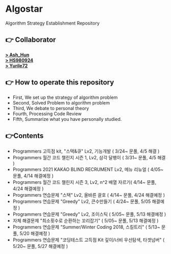 # Algostar
Algorithm Strategy Establishment Repository

## 👉 Collaborator
[**> Ash_Hun**](https://github.com/ash-hun)  
[**> HS980924**](https://github.com/HS980924)  
[**> Yurile72**](https://github.com/Yurile72)

## 👉 How to operate this repository
- First, We set up the strategy of algorithm problem  
- Second, Solved Problem to algorithm problem  
- Third, We debate to personal theory
- Fourth, Processing Code Review  
- Fifth, Summarize what you have personally studied.  

## 👉Contents
- Programmers 고득점 kit, "스택&큐" Lv2, 기능개발 ( 3/24~ 문풀, 4/5 해결 )
- Programmers 월간 코드 챌린지 시즌 1, Lv2, 삼각 달팽이 ( 3/31~ 문풀, 4/5 해결 )
- Programmers 2021 KAKAO BLIND RECRUMENT Lv2, 메뉴 리뉴얼 ( 4/05~ 문풀, 4/14 해결예정 )
- Programmers 월간 코드 챌린지 시즌 3, Lv2, n^2 배열 자르기( 4/14~ 문풀, 4/24 해결예정 )
- Programmers 연습문제 "스택" Lv2, 올바른 괄호 ( 4/14~ 문풀, 4/24 해결예정 )
- Programmers 연습문제 "Greedy" Lv2, 큰수만들기 ( 4/24~ 문풀, 5/05 해결예정 )
- Programmers 연습문제 "Greedy" Lv2, 조이스틱 ( 5/05~ 문풀, 5/13 해결예정 )
- 자체 해결문제 "최소횟수로 순환하는 꼬리잡기" ( 5/05~ 문풀, 5/13 해결예정 )
- Programmers 연습문제 "Summer/Winter Coding 2018, 스킬트리" ( 5/13~ 문풀, 5/20 해결예정 )
- Programmers 연습문제 "코딩테스트 고득점 Kit 깊이/너비 우선탐색, 타겟넘버" ( 5/20~ 문풀, 5/27 해결예정 )  
